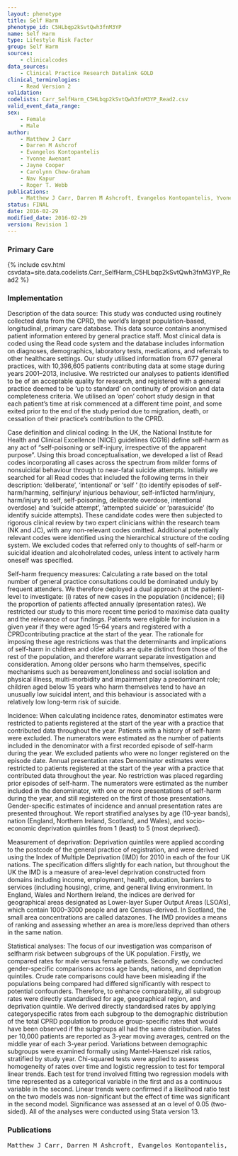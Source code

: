 ```yaml
---
layout: phenotype
title: Self Harm
phenotype_id: C5HLbqp2kSvtQwh3fnM3YP
name: Self Harm
type: Lifestyle Risk Factor
group: Self Harm
sources: 
    - clinicalcodes
data_sources:
    - Clinical Practice Research Datalink GOLD
clinical_terminologies:
    - Read Version 2
validation:
codelists: Carr_SelfHarm_C5HLbqp2kSvtQwh3fnM3YP_Read2.csv
valid_event_data_range: 
sex:
    - Female
    - Male
author:
    - Matthew J Carr
    - Darren M Ashcrof
    - Evangelos Kontopantelis
    - Yvonne Awenant
    - Jayne Cooper
    - Carolynn Chew-Graham
    - Nav Kapur
    - Roger T. Webb
publications:
    - Matthew J Carr, Darren M Ashcroft, Evangelos Kontopantelis, Yvone Awenant, Jayne Cooper, Carolynn Chew-Graham, Nav Kapur, Roger T Webb, The epidemiology of self-harm in a UK-wide primary care patient cohort, 2001–2013. Psychiatry, 16(53) 2016.
status: FINAL
date: 2016-02-29
modified_date: 2016-02-29
version: Revision 1
---
```


### Primary Care

{% include csv.html csvdata=site.data.codelists.Carr_SelfHarm_C5HLbqp2kSvtQwh3fnM3YP_Read2 %}

### Implementation

Description of the data source:
This study was conducted using routinely collected data from the CPRD, the world’s largest population-based, longitudinal, primary care database. This data source contains anonymised patient information entered by general practice staff. Most clinical data is coded using the Read code system and the database includes information on diagnoses, demographics, laboratory tests, medications, and referrals to other healthcare settings. Our study utilised information from 677 general practices, with 10,396,605 patients contributing data at some stage during years 2001–2013, inclusive. We restricted our analyses to patients identified to be of an acceptable quality for research, and registered with a general practice deemed to be ‘up to standard’ on continuity of provision and data completeness criteria. We utilised an ‘open’ cohort study design in that each patient’s time at risk commenced at a different time point, and some exited prior to the end of the study period due to migration, death, or cessation of their practice’s contribution to the CPRD. 

Case definition and clinical coding:
In the UK, the National Institute for Health and Clinical Excellence (NICE) guidelines (CG16) define self-harm as any act of “self-poisoning or self-injury, irrespective of the apparent purpose”. Using this broad conceptualisation, we developed a list of Read codes incorporating all cases across the spectrum from milder forms of nonsuicidal behaviour through to near-fatal suicide attempts. Initially we searched for all Read codes that included the following terms in their description: ‘deliberate’, ‘intentional’ or ‘self ’ (to identify episodes of self-harm/harming, selfinjury/
injurious behaviour, self-inflicted harm/injury,
harm/injury to self, self-poisoning, deliberate overdose,
intentional overdose) and ‘suicide attempt’, ‘attempted
suicide’ or ‘parasuicide’ (to identify suicide attempts).
These candidate codes were then subjected to rigorous
clinical review by two expert clinicians within the
research team (NK and JC), with any non-relevant codes
omitted. Additional potentially relevant codes were
identified using the hierarchical structure of the coding
system. We excluded codes that referred only to
thoughts of self-harm or suicidal ideation and alcoholrelated
codes, unless intent to actively harm oneself was
specified. 

Self-harm frequency measures:
Calculating a rate based on the total number of general
practice consultations could be dominated unduly by
frequent attenders. We therefore deployed a dual approach
at the patient-level to investigate: (i) rates of new
cases in the population (incidence); (ii) the proportion of
patients affected annually (presentation rates). We restricted
our study to this more recent time period to
maximise data quality and the relevance of our findings.
Patients were eligible for inclusion in a given year if they
were aged 15–64 years and registered with a CPRDcontributing
practice at the start of the year. The rationale
for imposing these age restrictions was that the
determinants and implications of self-harm in children
and older adults are quite distinct from those of the rest
of the population, and therefore warrant separate investigation
and consideration. Among older persons who harm
themselves, specific mechanisms such as bereavement,loneliness and social isolation and physical illness,
multi-morbidity and impairment play a predominant
role; children aged below 15 years who harm themselves
tend to have an unusually low suicidal intent, and this
behaviour is associated with a relatively low long-term risk
of suicide.

Incidence:
When calculating incidence rates, denominator estimates
were restricted to patients registered at the start of the
year with a practice that contributed data throughout the
year. Patients with a history of self-harm were excluded.
The numerators were estimated as the number of patients
included in the denominator with a first recorded episode
of self-harm during the year. We excluded patients who
were no longer registered on the episode date.
Annual presentation rates
Denominator estimates were restricted to patients registered
at the start of the year with a practice that contributed
data throughout the year. No restriction was placed
regarding prior episodes of self-harm. The numerators
were estimated as the number included in the denominator,
with one or more presentations of self-harm during
the year, and still registered on the first of those
presentations.
Gender-specific estimates of incidence and annual
presentation rates are presented throughout. We report
stratified analyses by age (10-year bands), nation
(England, Northern Ireland, Scotland, and Wales), and
socio-economic deprivation quintiles from 1 (least) to
5 (most deprived).

Measurement of deprivation:
Deprivation quintiles were applied according to the postcode
of the general practice of registration, and were derived
using the Index of Multiple Deprivation (IMD) for
2010 in each of the four UK nations. The specification
differs slightly for each nation, but throughout
the UK the IMD is a measure of area-level deprivation
constructed from domains including income, employment,
health, education, barriers to services (including
housing), crime, and general living environment. In
England, Wales and Northern Ireland, the
indices are derived for geographical areas designated as
Lower-layer Super Output Areas (LSOA’s), which contain
1000–3000 people and are Census-derived. In
Scotland, the small area concentrations are called datazones. The IMD provides a means of ranking and
assessing whether an area is more/less deprived than
others in the same nation.

Statistical analyses:
The focus of our investigation was comparison of selfharm
risk between subgroups of the UK population. Firstly,
we compared rates for male versus female patients. Secondly,
we conducted gender-specific comparisons across
age bands, nations, and deprivation quintiles. Crude rate
comparisons could have been misleading if the populations
being compared had differed significantly with respect to
potential confounders. Therefore, to enhance comparability,
all subgroup rates were directly standardised for
age, geographical region, and deprivation quintile. We
derived directly standardised rates by applying categoryspecific
rates from each subgroup to the demographic
distribution of the total CPRD population to produce
group-specific rates that would have been observed if the
subgroups all had the same distribution. Rates per 10,000
patients are reported as 3-year moving averages, centred
on the middle year of each 3-year period.
Variations between demographic subgroups were examined
formally using Mantel-Haenszel risk ratios,
stratified by study year. Chi-squared tests were applied
to assess homogeneity of rates over time and logistic regression
to test for temporal linear trends. Each test for
trend involved fitting two regression models with time
represented as a categorical variable in the first and as a
continuous variable in the second. Linear trends were
confirmed if a likelihood ratio test on the two models
was non-significant but the effect of time was significant
in the second model. Significance was assessed at an α
level of 0.05 (two-sided). All of the analyses were
conducted using Stata version 13.
### Publications

<pre>
Matthew J Carr, Darren M Ashcroft, Evangelos Kontopantelis, Yvone Awenant, Jayne Cooper, Carolynn Chew-Graham, Nav Kapur, Roger T Webb, The epidemiology of self-harm in a UK-wide primary care patient cohort, 2001–2013. Psychiatry, 16(53) 2016.
</pre>
